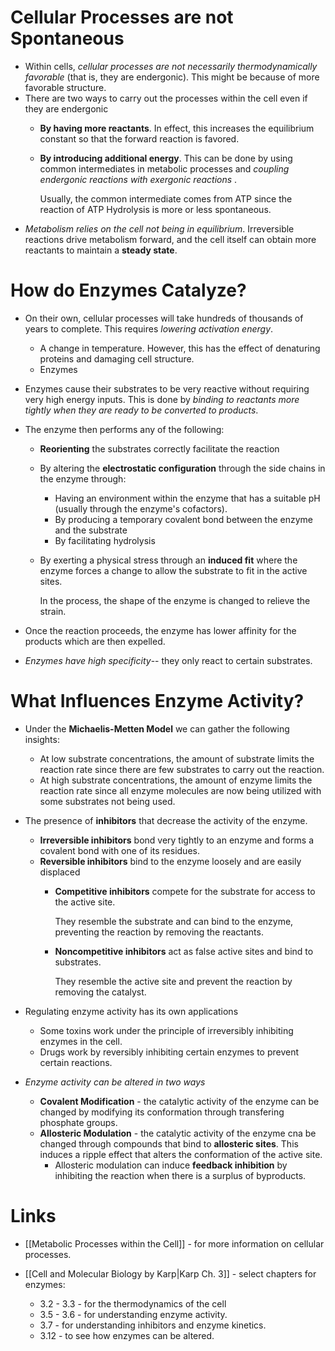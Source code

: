 # Cellular Processes are not Spontaneous
* Within cells, *cellular processes are not necessarily thermodynamically favorable* (that is, they are endergonic). This might be because of more favorable structure. 
* There are two ways to carry out the processes within the cell even if they are endergonic
	* **By having more reactants**. In effect, this increases the equilibrium constant so that the forward reaction is favored. 
	* **By introducing additional energy**. This can be done by using common intermediates in metabolic processes and *coupling endergonic reactions with exergonic reactions* . 
	  
	  Usually, the common intermediate comes from ATP since the reaction of ATP Hydrolysis is more or less spontaneous. 
* *Metabolism relies on the cell not being in equilibrium*. Irreversible reactions drive metabolism forward, and the cell itself can obtain more reactants to maintain a  **steady state**.
# How do Enzymes Catalyze?
* On their own, cellular processes will take hundreds of thousands of years to complete. This requires *lowering activation energy*. 
	* A change in temperature. However, this has the effect of denaturing proteins and damaging cell structure.
	* Enzymes 
* Enzymes cause their substrates to be very reactive without requiring very high energy inputs. This is done by *binding to reactants more tightly when they are ready to be converted to products*. 
* The enzyme then performs any of the following:
	* **Reorienting** the substrates correctly facilitate the reaction
	* By altering the **electrostatic configuration** through the side chains in the enzyme through:
		* Having an environment within the enzyme that has a suitable pH (usually through the enzyme's cofactors).
		* By producing a temporary covalent bond between the enzyme and the substrate
		* By facilitating hydrolysis
	* By exerting a physical stress through an **induced fit** where the enzyme forces a change to allow the substrate to fit in the active sites. 
	  
	  In the process, the shape of the enzyme is changed to relieve the strain.

* Once the reaction proceeds, the enzyme has lower affinity for the products which are then expelled. 
* *Enzymes have high specificity*-- they only react to certain substrates.
# What Influences Enzyme Activity? 
* Under the **Michaelis-Metten Model** we can gather the following insights:
	* At low substrate concentrations, the amount of substrate limits the reaction rate since there are few substrates to carry out the reaction.
	* At high substrate concentrations, the amount of enzyme limits the reaction rate since all enzyme molecules are now being utilized with some substrates not being used. 
*  The presence of **inhibitors** that decrease the activity of the enzyme. 
	* **Irreversible inhibitors** bond very tightly to an enzyme and forms a covalent bond with one of its residues.
	* **Reversible inhibitors** bind to the enzyme loosely and are easily displaced
		* **Competitive inhibitors** compete for the substrate for access to the active site.
		  
		  They resemble the substrate and can bind to the enzyme, preventing the reaction by removing the reactants.
		* **Noncompetitive inhibitors** act as false active sites and bind to substrates.
		  
		  They resemble the active site and prevent the reaction by removing the catalyst. 

* Regulating enzyme activity has its own applications
	* Some toxins work under the principle of irreversibly inhibiting enzymes in the cell.
	* Drugs work by reversibly inhibiting certain enzymes to prevent certain reactions.
* *Enzyme activity can be altered in two ways*
	* **Covalent Modification** - the catalytic activity of the enzyme can be changed by modifying its conformation through transfering phosphate groups.
	* **Allosteric Modulation** - the catalytic activity of the enzyme cna be changed through compounds that bind to **allosteric sites**. This induces a ripple effect that alters the conformation of the active site.
		* Allosteric modulation can induce **feedback inhibition** by inhibiting the reaction when there is a surplus of byproducts. 
# Links
* [[Metabolic Processes within the Cell]] - for more information on cellular processes.

* [[Cell and Molecular Biology by Karp|Karp Ch. 3]] - select chapters for enzymes:
	* 3.2 - 3.3 - for the thermodynamics of the cell
	* 3.5 - 3.6 - for understanding enzyme activity.
	* 3.7 - for understanding inhibitors and enzyme kinetics.
	* 3.12 - to see how enzymes can be altered.
